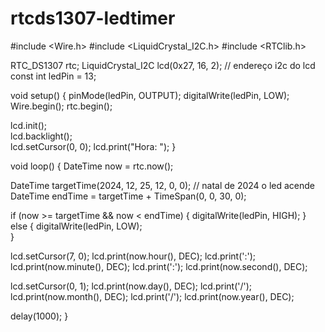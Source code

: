 # rtcds1307-ledtimer

#include <Wire.h>
#include <LiquidCrystal_I2C.h>
#include <RTClib.h>

RTC_DS1307 rtc;
LiquidCrystal_I2C lcd(0x27, 16, 2);  // endereço i2c do lcd
const int ledPin = 13;

void setup() {
  pinMode(ledPin, OUTPUT);
  digitalWrite(ledPin, LOW);
  Wire.begin();
  rtc.begin();

  lcd.init();                      
  lcd.backlight();                 
  lcd.setCursor(0, 0);
  lcd.print("Hora: ");
}

void loop() {
  DateTime now = rtc.now();

  DateTime targetTime(2024, 12, 25, 12, 0, 0); // natal de 2024 o led acende
  DateTime endTime = targetTime + TimeSpan(0, 0, 30, 0); 

  if (now >= targetTime && now < endTime) {
    digitalWrite(ledPin, HIGH); 
  } else {
    digitalWrite(ledPin, LOW);  
  }

  lcd.setCursor(7, 0);
  lcd.print(now.hour(), DEC);
  lcd.print(':');
  lcd.print(now.minute(), DEC);
  lcd.print(':');
  lcd.print(now.second(), DEC);

  lcd.setCursor(0, 1);
  lcd.print(now.day(), DEC);
  lcd.print('/');
  lcd.print(now.month(), DEC);
  lcd.print('/');
  lcd.print(now.year(), DEC);
  
  delay(1000); 
}
